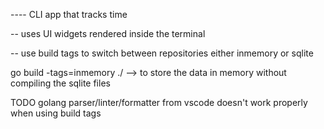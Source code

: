 ---- CLI app that tracks time

-- uses UI widgets rendered inside the terminal

-- use build tags to switch between repositories either inmemory or sqlite

go build -tags=inmemory ./ --> to store the data in memory without compiling the sqlite files

TODO
golang parser/linter/formatter from vscode doesn't work properly when using build tags
